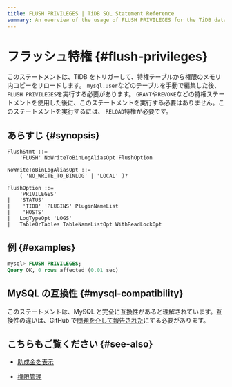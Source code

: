 ```yaml
---
title: FLUSH PRIVILEGES | TiDB SQL Statement Reference
summary: An overview of the usage of FLUSH PRIVILEGES for the TiDB database.
---
```


# フラッシュ特権 {#flush-privileges}

このステートメントは、TiDB をトリガーして、特権テーブルから権限のメモリ内コピーをリロードします。 `mysql.user`などのテーブルを手動で編集した後、 `FLUSH PRIVILEGES`を実行する必要があります。 `GRANT`や`REVOKE`などの特権ステートメントを使用した後に、このステートメントを実行する必要はありません。このステートメントを実行するには、 `RELOAD`特権が必要です。

## あらすじ {#synopsis}

```ebnf+diagram
FlushStmt ::=
    'FLUSH' NoWriteToBinLogAliasOpt FlushOption

NoWriteToBinLogAliasOpt ::=
    ( 'NO_WRITE_TO_BINLOG' | 'LOCAL' )?

FlushOption ::=
    'PRIVILEGES'
|   'STATUS'
|    'TIDB' 'PLUGINS' PluginNameList
|    'HOSTS'
|   LogTypeOpt 'LOGS'
|   TableOrTables TableNameListOpt WithReadLockOpt
```

## 例 {#examples}

```sql
mysql> FLUSH PRIVILEGES;
Query OK, 0 rows affected (0.01 sec)
```

## MySQL の互換性 {#mysql-compatibility}

このステートメントは、MySQL と完全に互換性があると理解されています。互換性の違いは、GitHub で[問題を介して報告された](https://github.com/pingcap/tidb/issues/new/choose)にする必要があります。

## こちらもご覧ください {#see-also}

-   [助成金を表示](/sql-statements/sql-statement-show-grants.md)

<CustomContent platform="tidb">

-   [権限管理](/privilege-management.md)

</CustomContent>
